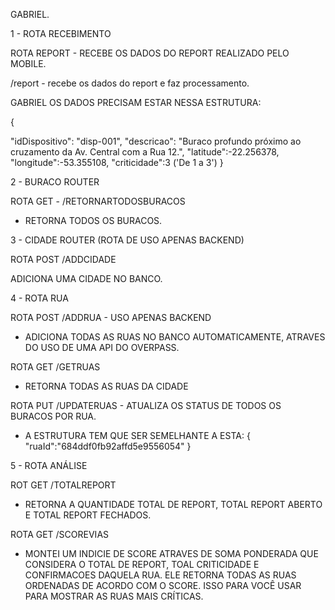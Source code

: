GABRIEL.

 
1 - ROTA RECEBIMENTO 

ROTA REPORT - RECEBE OS DADOS DO REPORT REALIZADO PELO MOBILE.


 /report - recebe os dados do report e faz processamento.

GABRIEL OS DADOS PRECISAM ESTAR NESSA ESTRUTURA:

{
  
  "idDispositivo": "disp-001",
  "descricao": "Buraco profundo próximo ao cruzamento da Av. Central com a Rua 12.",
  "latitude":-22.256378,
  "longitude":-53.355108, 
  "criticidade":3 ('De 1 a 3')
}

2 - BURACO ROUTER

ROTA GET - /RETORNARTODOSBURACOS

 * RETORNA TODOS OS BURACOS.



3 - CIDADE ROUTER (ROTA DE USO APENAS BACKEND)

ROTA POST /ADDCIDADE

ADICIONA UMA CIDADE NO BANCO.

4 - ROTA RUA

ROTA POST /ADDRUA - USO APENAS BACKEND

* ADICIONA TODAS AS RUAS NO BANCO AUTOMATICAMENTE, ATRAVES DO USO DE UMA API DO OVERPASS. 

ROTA GET /GETRUAS

* RETORNA TODAS AS RUAS DA CIDADE

ROTA PUT /UPDATERUAS - ATUALIZA OS STATUS DE TODOS OS BURACOS POR RUA.

* A ESTRUTURA TEM QUE SER SEMELHANTE A ESTA: {
    "ruaId":"684ddf0fb92affd5e9556054"
}

5 - ROTA ANÁLISE

ROT GET /TOTALREPORT

* RETORNA A QUANTIDADE TOTAL DE REPORT, TOTAL REPORT ABERTO E TOTAL REPORT FECHADOS.

ROTA GET /SCOREVIAS

* MONTEI UM INDICIE DE SCORE ATRAVES DE SOMA PONDERADA QUE CONSIDERA O TOTAL DE REPORT, TOAL CRITICIDADE E CONFIRMACOES DAQUELA RUA. ELE RETORNA TODAS AS RUAS ORDENADAS DE ACORDO COM O SCORE. ISSO PARA VOCÊ USAR PARA MOSTRAR AS RUAS MAIS CRÍTICAS.



